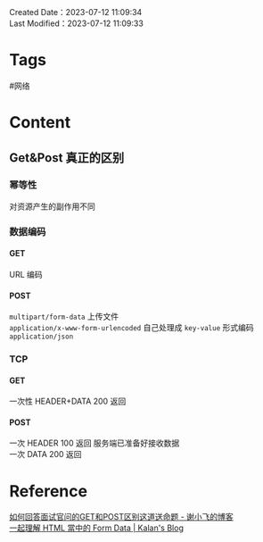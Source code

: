 Created Date：2023-07-12 11:09:34  
Last Modified：2023-07-12 11:09:33

# Tags

#网络

# Content

## Get&Post 真正的区别

### 幂等性

对资源产生的副作用不同

### 数据编码

#### GET

URL 编码

#### POST

`multipart/form-data` 上传文件  
`application/x-www-form-urlencoded` 自己处理成 `key-value` 形式编码  
`application/json`

### TCP

#### GET

一次性 HEADER+DATA 200 返回

#### POST

一次 HEADER 100 返回 服务端已准备好接收数据  
一次 DATA 200 返回

# Reference

[如何回答面试官问的GET和POST区别这道送命题 - 谢小飞的博客](https://xieyufei.com/2020/06/12/Diff-Get-Post.html)  
[一起理解 HTML 當中的 Form Data | Kalan's Blog](https://blog.kalan.dev/2021-03-13-html-form-data)
